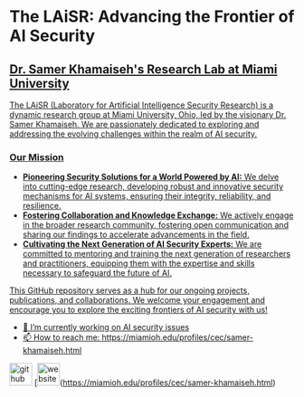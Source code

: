 <div class="laisr-description">
  <h1>The LAiSR: Advancing the Frontier of AI Security</h1>
  <h2><a href="https://miamioh.edu/profiles/cec/samer-khamaiseh.html">Dr. Samer Khamaiseh's Research Lab at Miami University</h2>

  <p>The LAiSR (Laboratory for Artificial Intelligence Security Research) is a dynamic research group at Miami University, Ohio, led by the visionary Dr. Samer Khamaiseh. We are passionately dedicated to exploring and addressing the evolving challenges within the realm of AI security.</p>

  <h3>Our Mission</h3>

  <ul>
    <li>
      <b>Pioneering Security Solutions for a World Powered by AI:</b> We delve into cutting-edge research, developing robust and innovative security mechanisms for AI systems, ensuring their integrity, reliability, and resilience.
    </li>
    <li>
      <b>Fostering Collaboration and Knowledge Exchange:</b> We actively engage in the broader research community, fostering open communication and sharing our findings to accelerate advancements in the field.
    </li>
    <li>
      <b>Cultivating the Next Generation of AI Security Experts:</b> We are committed to mentoring and training the next generation of researchers and practitioners, equipping them with the expertise and skills necessary to safeguard the future of AI.
    </li>
  </ul>

  <p>This GitHub repository serves as a hub for our ongoing projects, publications, and collaborations. We welcome your engagement and encourage you to explore the exciting frontiers of AI security with us!</p>
</div>

- 🔭 I’m currently working on AI security issues 
- 📫 How to reach me: https://miamioh.edu/profiles/cec/samer-khamaiseh.html 


[<img src='https://cdn.jsdelivr.net/npm/simple-icons@3.0.1/icons/github.svg' alt='github' height='40'>](https://github.com/LAiSR-SK)
[<img src='https://cdn.jsdelivr.net/npm/simple-icons@3.0.1/icons/icloud.svg' alt='website' height='40'>(https://miamioh.edu/profiles/cec/samer-khamaiseh.html)
